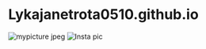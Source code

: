 # Lykajanetrota0510.github.io
![mypicture jpeg](https://user-images.githubusercontent.com/80504300/116031180-b6a91300-a68f-11eb-92ac-216ce7bb878c.jpg)
![Insta pic](https://user-images.githubusercontent.com/80504300/116031187-b9a40380-a68f-11eb-9510-a1d022583d5e.jpg)
